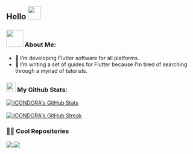 ## Hello <img src="https://github.com/TheDudeThatCode/TheDudeThatCode/blob/master/Assets/Hi.gif" width="35" />

### <img src="https://github.com/TheDudeThatCode/TheDudeThatCode/blob/master/Assets/Developer.gif" width="45" /> About Me:
- 🔭 I’m developing Flutter software for all platforms.
- 📝 I’m writing a set of guides for Flutter because I’m tired of searching through a myriad of tutorials.

### <img src='https://media1.giphy.com/media/du3J3cXyzhj75IOgvA/giphy.gif?cid=ecf05e47x2g034i9pzwtzzsd3xgg2w9nr94t4tflbbgo3008&rid=giphy.gif' width='25' /> My Github Stats:
<a href="https://github.com/ilCONDORA/ilCONDORA">
  <img align="center" src="https://github-readme-stats.vercel.app/api?username=ilCONDORA&show_icons=true&line_height=27&count_private=true&title_color=ffffff&text_color=c9cacc&icon_color=2bbc8a&bg_color=1d1f21" alt="ilCONDORA's GitHub Stats" />
</a>
<br/>
<br/>
<a href="https://github.com/ilCONDORA/ilCONDORA">
  <img align="center" src="https://github-readme-streak-stats.herokuapp.com/?user=ilCONDORA&theme=dark" alt="ilCONDORA's GitHub Streak" />
</a>

### 👨‍💻 Cool Repositories
<a href="https://github.com/ilCONDORA/Ultimate-Set-of-Guides-for-Flutter-and-Dart">
  <img align="center" src="https://github-readme-stats.vercel.app/api/pin/?username=ilCONDORA&repo=Ultimate-Set-of-Guides-for-Flutter-and-Dart&title_color=ffffff&text_color=c9cacc&icon_color=2bbc8a&bg_color=1d1f21" />
</a>
<a href="https://github.com/ilCONDORA/Wireless-Debugging-Devices-Manager">
  <img align="center" src="https://github-readme-stats.vercel.app/api/pin/?username=ilCONDORA&repo=Wireless-Debugging-Devices-Manager&title_color=ffffff&text_color=c9cacc&icon_color=2bbc8a&bg_color=1d1f21" />
</a>

